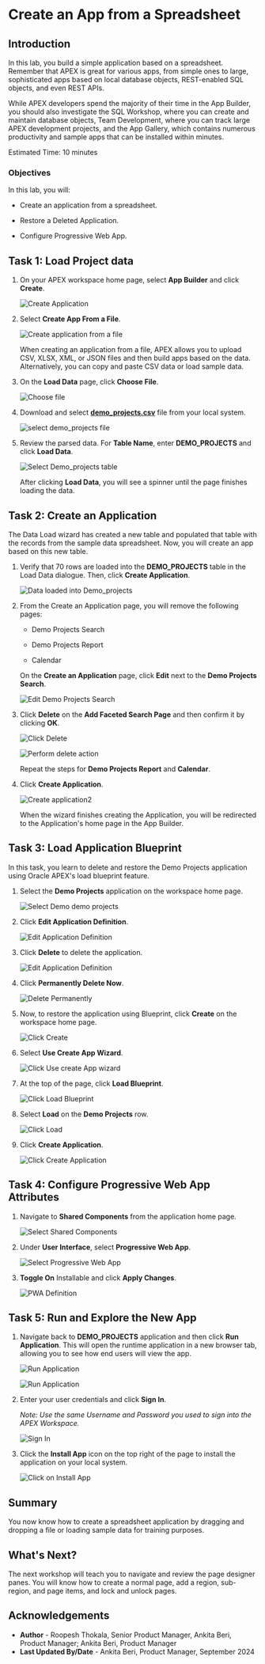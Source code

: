 # Create an App from a Spreadsheet

## Introduction

In this lab, you build a simple application based on a spreadsheet. Remember that APEX is great for various apps, from simple ones to large, sophisticated apps based on local database objects, REST-enabled SQL objects, and even REST APIs.

While APEX developers spend the majority of their time in the App Builder, you should also investigate the SQL Workshop, where you can create and maintain database objects, Team Development, where you can track large APEX development projects, and the App Gallery, which contains numerous productivity and sample apps that can be installed within minutes.

Estimated Time: 10 minutes

### Objectives

In this lab, you will:

- Create an application from a spreadsheet.

- Restore a Deleted Application.

- Configure Progressive Web App.

## Task 1: Load Project data

1. On your APEX workspace home page, select **App Builder** and click **Create**.

    ![Create Application](images/create-app1.png " ")

2. Select **Create App From a File**.

    ![Create application from a file](images/from-a-file.png " ")

    When creating an application from a file, APEX allows you to upload CSV, XLSX, XML, or JSON files and then build apps based on the data. Alternatively, you can copy and paste CSV data or load sample data.

3. On the **Load Data** page, click **Choose File**.

    ![Choose file](images/choose-file.png " ")

4. Download and select [**demo_projects.csv**](files/demo_projects.csv) file from your local system.

    ![select demo_projects file](images/select-demo-projects.png " ")

5. Review the parsed data. For **Table Name**, enter **DEMO_PROJECTS** and click **Load Data**.

    ![Select Demo_projects table](images/new-table-name.png " ")

    After clicking **Load Data**, you will see a spinner until the page finishes loading the data.

## Task 2: Create an Application

The Data Load wizard has created a new table and populated that table with the records from the sample data spreadsheet. Now, you will create an app based on this new table.

1. Verify that 70 rows are loaded into the **DEMO_PROJECTS** table in the Load Data dialogue. Then, click **Create Application**.

    ![Data loaded into Demo_projects](images/data-loaded.png " ")

2. From the Create an Application page, you will remove the following pages:

    - Demo Projects Search

    - Demo Projects Report

    - Calendar

    On the **Create an Application** page, click **Edit** next to the **Demo Projects Search**.

    ![Edit Demo Projects Search](images/delete-pages.png " ")

3. Click **Delete** on the **Add Faceted Search Page** and then confirm it by clicking **OK**.

    ![Click Delete](images/delete-page1.png " ")

    ![Perform delete action](images/delete-page2.png " ")

    Repeat the steps for **Demo Projects Report** and **Calendar**.

4. Click **Create Application**.

    ![Create application2](images/create-application2.png " ")

    When the wizard finishes creating the Application, you will be redirected to the Application's home page in the App Builder.

## Task 3: Load Application Blueprint

In this task, you learn to delete and restore the Demo Projects application using Oracle APEX's load blueprint feature.

1. Select the **Demo Projects** application on the workspace home page.

    ![Select Demo demo projects](images/demo-projects.png " ")

2. Click **Edit Application Definition**.

    ![Edit Application Definition](images/edit-app-definition.png " ")

3. Click **Delete** to delete the application.

    ![Edit Application Definition](images/delete-demo-projects.png " ")

4. Click **Permanently Delete Now**.

    ![Delete Permanently](images/delete-app.png " ")

5. Now, to restore the application using Blueprint, click **Create** on the workspace home page.

    ![Click Create](images/blueprint-create.png " ")

6. Select **Use Create App Wizard**.

    ![Click Use create App wizard](images/blueprint-create-app-wizard.png " ")

7. At the top of the page, click **Load Blueprint**.

    ![Click Load Blueprint](images/load-blueprint.png " ")

8. Select **Load** on the **Demo Projects** row.

    ![Click Load ](images/load-blueprint-button.png " ")

9. Click **Create Application**.

    ![Click Create Application ](images/create-demo-projects.png " ")

## Task 4: Configure Progressive Web App Attributes

1. Navigate to **Shared Components** from the application home page.

    ![Select Shared Components](images/navigate-to-shared-components1.png " ")

2. Under **User Interface**, select **Progressive Web App**.

    ![Select Progressive Web App](images/navigate-to-pwa1.png " ")

3. **Toggle On** Installable and click **Apply Changes**.

    ![PWA Definition](images/navigate-to-pwa.png " ")

## Task 5: Run and Explore the New App

1. Navigate back to **DEMO\_PROJECTS** application and then click **Run Application**. This will open the runtime application in a new browser tab, allowing you to see how end users will view the app.

    ![Run Application](images/run-application2.png " ")

    ![Run Application](images/run-application1.png " ")

2. Enter your user credentials and click **Sign In**.

    *Note: Use the same Username and Password you used to sign into the APEX Workspace.*

    ![Sign In](images/sign-in3.png " ")

3. Click the **Install App** icon on the top right of the page to install the application on your local system.

    ![Click on Install App](images/install-app1.png " ")

## Summary

You now know how to create a spreadsheet application by dragging and dropping a file or loading sample data for training purposes.

## What's Next?

The next workshop will teach you to navigate and review the page designer panes. You will know how to create a normal page, add a region, sub-region, and page items, and lock and unlock pages.

## Acknowledgements

- **Author** -  Roopesh Thokala, Senior Product Manager, Ankita Beri, Product Manager; Ankita Beri, Product Manager
- **Last Updated By/Date** - Ankita Beri, Product Manager, September 2024
